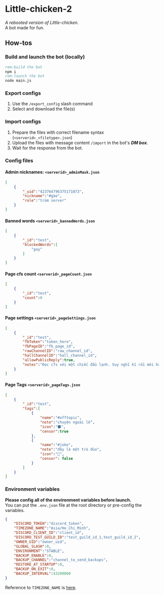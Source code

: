 # Little-chicken-2
*A rebooted version of Little-chicken.*<br>
A bot made for fun.

## How-tos
### Build and launch the bot (locally)
```bat
rem:build the bot
npm i
rem:launch the bot
node main.js
```
### Export configs
1. Use the `/export_config` slash command
2. Select and download the file(s)
### Import configs
1. Prepare the files with correct filename syntax (`<serverid>_<filetype>.json`)
2. Upload the files with message content `/import` in the bot's ***DM box***.
3. Wait for the response from the bot.
### Config files
#### Admin nicknames: `<serverid>_adminMask.json`
```json
[
    {
        "_uid":"423764796375171073",
        "nickname":"#gàe",
        "role":"trùm server"
    }
]
```
#### Banned words `<serverid>_bannedWords.json`
```json
[
    {
        "_id":"test",
        "blockedWords":[
            "gay"
        ]
    }
]
```
#### Page cfs count `<serverid>_pageCount.json`
```json
[
    {
        "_id":"test",
        "count":0
    }
]
```
#### Page settings `<serverid>_pageSettings.json`
```json
[
    {
        "_id":"test",
        "fbToken":"token_here",
        "fbPageID":"fb_page_id",
        "rawChannelID":"raw_channel_id",
        "hallChannelID":"hall_channel_id",
        "allowPublicReply":true, 
        "notes":"Đọc cfs với một chiếc đầu lạnh. Suy nghĩ kĩ rồi mới hành động. Đừng tay nhanh hơn não."
    }
]
```
#### Page Tags `<serverid>_pageTags.json`
```json
[
    {
        "_id":"test",
        "tags":[
            {
                "name":"#offtopic",
                "note":"chuyện ngoài lề",
                "icon":"⬛",
                "censor":true
            }, 
            {
                "name":"#joke",
                "note":"đây là một trò đùa",
                "icon":"🤡",
                "censor": false
            }
        ]
    }
]
```
### Environment variables
**Please config all of the environment variables before launch.**<br>
You can put the `.env.json` file at the root directory or pre-config the variables.
```json
{
    "DISCORD_TOKEN":"discord_token",
    "TIMEZONE_NAME":"Asia/Ho_Chi_Minh",
    "DISCORD_CLIENT_ID":"client_id",
    "DISCORD_TEST_GUILD_ID":"test_guild_id_1,test_guild_id_2",
    "OWNER_UID":"owner_uid",
    "GLOBAL_SLASH":0,
    "ENVIRONMENT":"STABLE",
    "BACKUP_ENABLE":0,
    "BACKUP_CHANNEL":"channel_to_send_backups",
    "RESTORE_AT_STARTUP":0,
    "BACKUP_ON_EXIT":0,
    "BACKUP_INTERVAL":43200000
}
```
Reference to `TIMEZONE_NAME` is [here](https://momentjs.com/timezone/).